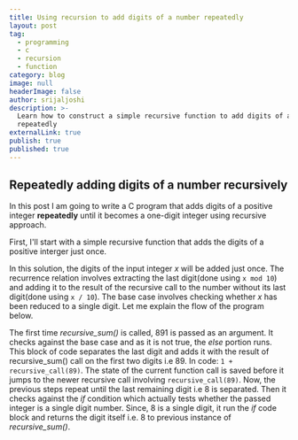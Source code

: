 ```yaml
---
title: Using recursion to add digits of a number repeatedly
layout: post
tag:
  - programming
  - c
  - recursion
  - function
category: blog
image: null
headerImage: false
author: srijaljoshi
description: >-
  Learn how to construct a simple recursive function to add digits of a number
  repeatedly
externalLink: true
publish: true
published: true
---
```

## Repeatedly adding digits of a number recursively

In this post I am going to write a C program that adds digits of a positive integer __repeatedly__ until it becomes a one-digit integer using recursive approach.

First, I'll start with a simple recursive function that adds the digits of a positive interger just once.

<script src="//repl.it/embed/NshP/0.js"></script>

In this solution, the digits of the input integer *x* will be added just once. The recurrence relation involves extracting the last digit(done using ```x mod 10```) and adding it to the result of the recursive call to the number without its last digit(done using ```x / 10```).  The base case involves checking whether *x* has been reduced to a single digit. Let me explain the flow of the program below.

The first time *recursive_sum()* is called, 891 is passed as an argument. It checks against the base case and as it is not true, the *else* portion runs. This block of code separates the last digit and adds it with the result of recursive_sum() call on the first two digits i.e 89. In code: ``` 1 + recursive_call(89) ```. The state of the current function call is saved before it jumps to the newer recursive call involving ```recursive_call(89)```. Now, the previous steps repeat until the last remaining digit i.e 8 is separated. Then it checks against the *if* condition which actually tests whether the passed integer is a single digit number. Since, 8 is a single digit, it run the *if* code block and returns the digit itself i.e. 8 to previous instance of *recursive_sum()*.
